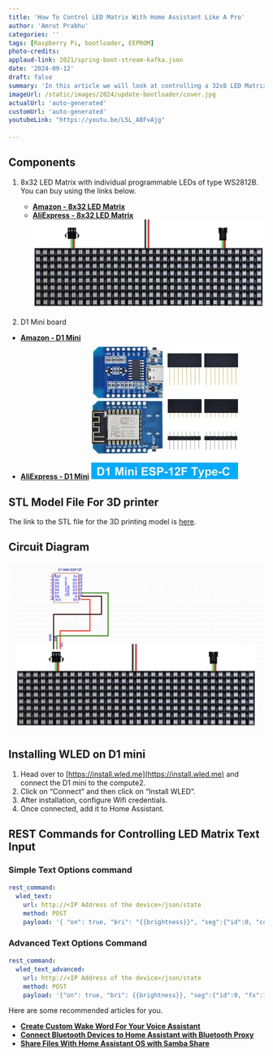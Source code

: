 ```yaml
---
title: 'How To Control LED Matrix With Home Assistant Like A Pro'
author: 'Amrut Prabhu'
categories: ''
tags: [Raspberry Pi, bootloader, EEPROM]
photo-credits:
applaud-link: 2021/spring-boot-stream-kafka.json
date: '2024-09-12'
draft: false
summary: 'In this article we will look at controlling a 32x8 LED Matrix panel with Home Assistant like a pro'
imageUrl: /static/images/2024/update-bootloader/cover.jpg
actualUrl: 'auto-generated'
customUrl: 'auto-generated'
youtubeLink: "https://youtu.be/L5L_ABFvAjg"

---
```

<TOCInline toc={props.toc} asDisclosure />  

## Components

1.  8x32 LED Matrix with individual programmable LEDs of type WS2812B.  
    You can buy using the links below.
    -   [**Amazon -  8x32 LED Matrix**](https://amzn.to/3TJnZ8z)
    -   [**AliExpress -  8x32 LED Matrix**](https://s.click.aliexpress.com/e/_DFOOsH9)
[![ 8x32 LED Matrix ](/static/images/2024/led-matrix/8x32-led-matrix.png)](https://amzn.to/3TJnZ8z)

2.  D1 Mini board

 -   [**Amazon -  D1 Mini**](https://amzn.to/3AT0Z0f)
 -   [**AliExpress - D1 Mini**](https://s.click.aliexpress.com/e/_De0exaL)
[![D1 Mini](/static/images/2023/wled-with-home-assistant/d1-mini.webp)](https://s.click.aliexpress.com/e/_De0exaL)


## STL Model File For 3D printer

The link to the STL file for the 3D printing model is [here](https://www.thingiverse.com/thing:6759479).

## Circuit Diagram

![circuit diagram](/static/images/2024/led-matrix/circuit-diagram.png)

## Installing WLED on D1 mini

1.  Head over to [https://install.wled.me](https://install.wled.me) and connect the D1 mini to the compute2.
2.  Click on “Connect” and then click on “Install WLED”.
3.  After installation, configure Wifi credentials.
4.  Once connected, add it to Home Assistant.

## REST Commands for Controlling LED Matrix Text Input

### Simple Text Options command
```yaml
rest_command:
  wled_text:
    url: http://<IP Address of the device>/json/state
    method: POST
    payload: '{ "on": true, "bri": "{{brightness}}", "seg":{"id":0, "col":{{color}} , "fx":122, "n":"{{text}}" }}' 
```
  

### Advanced Text Options Command
```yaml
rest_command:
  wled_text_advanced:
    url: http://<IP Address of the device>/json/state
    method: POST
    payload: '{"on": true, "bri": {{brightness}}, "seg":{"id":0, "fx":122, "frz": {{freeze}}, "sx": {{scroll_speed}}, "col": {{color}}, "n":"{{text}}"}}'
```

Here are some recommended articles for you.

-   [**Create Custom Wake Word For Your Voice Assistant**](https://smarthomecircle.com/custom-wake-word-for-voice-assistant-with-home-assistant)
-   [**Connect Bluetooth Devices to Home Assistant with Bluetooth Proxy**](https://smarthomecircle.com/connect-bluetooth-devices-to-home-assistant-with-bluetooth-proxy)
-   [**Share Files With Home Assistant OS with Samba Share**](https://smarthomecircle.com/easily-share-files-with-home-assistant-using-samba-share)